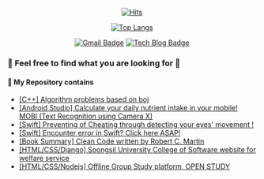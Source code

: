 <div align=center>
	
  [![Hits](https://hits.seeyoufarm.com/api/count/incr/badge.svg?url=https%3A%2F%2Fgithub.com%2Fzzsza)](https://hits.seeyoufarm.c022om) 
	

  [![Top Langs](https://github-readme-stats.vercel.app/api/top-langs/?username=yeahsilver&layout=compact)](https://github.com/anuraghazra/github-readme-stats)


  [![Gmail Badge](https://img.shields.io/badge/Gmail-d14836?style=flat-square&logo=Gmail&logoColor=white&link=mailto:gjdpdms2005@gmail.com)](mailto:gjdpdms2005@gmail.com) 
    [![Tech Blog Badge](http://img.shields.io/badge/-Tech%20blog-black?style=flat-square&logo=github&link=https://blog.naver.com/0_0yeggy)](https://blog.naver.com/0_0yeggy)

  </div>
  
### 🔭  Feel free to find what you are looking for 🔭
#### 📍 My Repository contains
- [[C++] Algorithm problems based on boj](https://github.com/yeahsilver/algorithm)
- [[Android Studio] Calculate your daily nutrient intake in your mobile! MOBI (Text Recognition using Camera X)](https://github.com/yeahsilver/MOBI)
- [[Swift] Preventing of Cheating through detecting your eyes' movement !](https://github.com/SSU-IMonitor/imonitor-app)
- [[Swift] Encounter error in Swift? Click here ASAP!](https://github.com/yeahsilver/swift-error-compilation)
- [[Book Summary] Clean Code written by Robert C. Martin](https://github.com/yeahsilver/Clean_code)
- [[HTML/CSS/Django] Soongsil University College of Software website for welfare service](https://github.com/jjong0225/HBW)
- [[HTML/CSS/Nodejs] Offline Group Study platform, OPEN STUDY](https://github.com/HamInKyou/openstudy)


<!--
**yeahsilver/yeahsilver** is a ✨ _special_ ✨ repository because its `README.md` (this file) appears on your GitHub profile.

Here are some ideas to get you started:

- 🔭 I’m currently working on ...
- 🌱 I’m currently learning ...
- 👯 I’m looking to collaborate on ...
- 🤔 I’m looking for help with ...
- 💬 Ask me about ...
- 📫 How to reach me: ...
- 😄 Pronouns: ...
- ⚡ Fun fact: ...
-->
